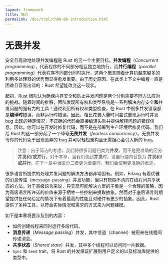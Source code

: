 ```yaml
---
layout: framework
title: 简介
permalink: /doc/trpl/ch00-00-introduction.html
---
```

# 无畏并发

<!-- https://github.com/rust-lang/book/blob/main/src/ch16-00-concurrency.md -->
<!-- commit 56ec353290429e6547109e88afea4de027b0f1a9 -->

安全且高效地处理并发编程是 Rust 的另一个主要目标。**并发编程**（_Concurrent programming_），代表程序的不同部分相互独立地执行，而**并行编程**（_parallel programming_）代表程序不同部分同时执行，这两个概念随着计算机越来越多的利用多处理器的优势而显得愈发重要。由于历史原因，在此类上下文中编程一直是困难且容易出错的：Rust 希望能改变这一现状。

起初，Rust 团队认为确保内存安全和防止并发问题是两个分别需要不同方法应对的挑战。随着时间的推移，团队发现所有权和类型系统是一系列解决内存安全**和**并发问题的强有力的工具！通过利用所有权和类型检查，在 Rust 中很多并发错误都是**编译时**错误，而非运行时错误。因此，相比花费大量时间尝试重现运行时并发 bug 出现的特定情况，不正确的代码会直接编译失败并提供解释问题的错误信息。因此，你可以在开发时修复代码，而不是在部署到生产环境后修复代码。我们给 Rust 的这一部分起了一个绰号**无畏并发**（_fearless concurrency_）。无畏并发令你的代码免于出现诡异的 bug 并可以轻松重构且无需担心会引入新的 bug。

> 注意：出于简洁的考虑，我们将很多问题归类为**并发**，而不是更准确的区分**并发和/或并行**。对于本章，当我们谈到**并发**时，请自行脑内替换为 **并发和/或并行**。在下一章中当区分二者更为重要时，我们会使用更准确的表述。

很多语言所提供的处理并发问题的解决方法都非常固有。例如，Erlang 有着优雅的消息传递（message-passing）并发功能，但只有模糊不清的在线程间共享状态的方法。对于高级语言来说，只实现可能解决方案的子集是一个合理的策略，因为高级语言所许诺的价值来源于牺牲一些控制来换取抽象。然而对于底层语言则期望提供在任何给定的情况下有着最高的性能且对硬件有更少的抽象。因此，Rust 提供了多种工具，以符合实际情况和需求的方式来为问题建模。

如下是本章将要涉及到的内容：

- 如何创建线程来同时运行多段代码。
- **消息传递**（_Message passing_）并发，其中信道（channel）被用来在线程间传递消息。
- **共享状态**（_Shared state_）并发，其中多个线程可以访问同一片数据。
- `Sync` 和 `Send` trait，将 Rust 的并发保证扩展到用户定义的以及标准库提供的类型中。
